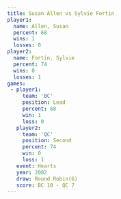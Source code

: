 ```yaml
---
title: Susan Allen vs Sylvie Fortin
player1:              
  name: Allen, Susan  
  percent: 68         
  wins: 1             
  losses: 0           
player2:              
  name: Fortin, Sylvie
  percent: 74         
  wins: 0             
  losses: 1           
games:
 - player1:        
     team: 'BC'    
     position: Lead
     percent: 68   
     win: 1        
     loss: 0       
   player2:          
     team: 'QC'      
     position: Second
     percent: 74     
     win: 0          
     loss: 1         
   event: Hearts       
   year: 2002          
   draw: Round Robin(6)
   score: BC 10 - QC 7 
---
```

